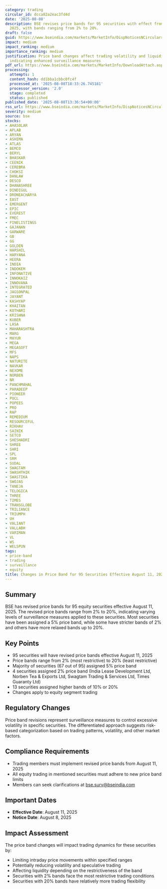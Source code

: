 ```yaml
---
category: trading
circular_id: dcca82a2eac3fd4d
date: '2025-08-08'
description: BSE revises price bands for 95 securities with effect from August 11,
  2025, with bands ranging from 2% to 20%.
draft: false
guid: https://www.bseindia.com/markets/MarketInfo/DispNoticesNCirculars.aspx?Noticeid={8A3D92D2-867E-40D6-AD8F-8935419DC85E}&noticeno=20250808-45&dt=08/08/2025&icount=45&totcount=62&flag=0
impact: medium
impact_ranking: medium
importance_ranking: medium
justification: Price band changes affect trading volatility and liquidity for 95 securities,
  indicating enhanced surveillance measures
pdf_url: https://www.bseindia.com/markets/MarketInfo/DownloadAttach.aspx?id=20250808-45&attachedId=
processing:
  attempts: 1
  content_hash: dd1bba1cbbc0fc4f
  processed_at: '2025-08-08T18:33:26.745181'
  processor_version: '2.0'
  stage: completed
  status: published
published_date: '2025-08-08T13:36:54+00:00'
rss_url: https://www.bseindia.com/markets/MarketInfo/DispNoticesNCirculars.aspx?Noticeid={8A3D92D2-867E-40D6-AD8F-8935419DC85E}&noticeno=20250808-45&dt=08/08/2025&icount=45&totcount=62&flag=0
severity: medium
source: bse
stocks:
- AHASOLAR
- APLAB
- ARYAN
- ASHIMA
- ATLAS
- BEMCO
- BERYL
- BHASKAR
- CEENIK
- CEREBRA
- CHOKSI
- DANLAW
- DESCO
- DHANASHREE
- DINDIGUL
- DRONEACHARYA
- EAST
- EMERGENT
- EPIC
- EVEREST
- FMEC
- FINELISTINGS
- GAJANAN
- GARWARE
- GB
- GG
- GOLDEN
- HARSHIL
- HARYANA
- HEERA
- INDIA
- INDOKEM
- INFONATIVE
- INNOKAIZ
- INNOVANA
- INTEGRATED
- JAGSONPAL
- JAYANT
- KASHYAP
- KHAITAN
- KOTHARI
- KRISHNA
- KUBER
- LASA
- MAHARASHTRA
- MARG
- MAYUR
- MEGA
- MEGASOFT
- MFS
- NAPS
- NATURITE
- NAVKAR
- NEXOME
- NORBEN
- NR
- PANCHMAHAL
- PARADEEP
- PIONEER
- POCL
- POPEES
- PRO
- RAP
- REMEDIUM
- RESOURCEFUL
- RIKHAV
- SAINIK
- SETCO
- SHESHADRI
- SHREE
- SHRI
- SPL
- SRM
- SUDAL
- SWAGTAM
- SWASHTHIK
- SWASTIKA
- SWOJAS
- TANEJA
- TELOGICA
- THREE
- TIMES
- TRANSGLOBE
- TRILIANCE
- TRIUMPH
- UH
- VALIANT
- VALLABH
- VARIMAN
- VL
- WS
- WELSPUN
tags:
- price-band
- trading
- surveillance
- equity
title: Changes in Price Band for 95 Securities Effective August 11, 2025
---
```


## Summary

BSE has revised price bands for 95 equity securities effective August 11, 2025. The revised price bands range from 2% to 20%, indicating varying levels of surveillance measures applied to these securities. Most securities have been assigned a 5% price band, while some have stricter bands of 2% and others have more relaxed bands up to 20%.

## Key Points

- 95 securities will have revised price bands effective August 11, 2025
- Price bands range from 2% (most restrictive) to 20% (least restrictive)
- Majority of securities (67 out of 95) assigned 5% price band
- 4 securities assigned 2% price band (India Lease Development Ltd, Norben Tea & Exports Ltd, Swagtam Trading & Services Ltd, Times Guaranty Ltd)
- 13 securities assigned higher bands of 10% or 20%
- Changes apply to equity segment trading

## Regulatory Changes

Price band revisions represent surveillance measures to control excessive volatility in specific securities. The differentiated approach suggests risk-based categorization based on trading patterns, volatility, and other market factors.

## Compliance Requirements

- Trading members must implement revised price bands from August 11, 2025
- All equity trading in mentioned securities must adhere to new price band limits
- Members can seek clarifications at bse.surv@bseindia.com

## Important Dates

- **Effective Date**: August 11, 2025
- **Notice Date**: August 8, 2025

## Impact Assessment

The price band changes will impact trading dynamics for these securities by:
- Limiting intraday price movements within specified ranges
- Potentially reducing volatility and speculative trading
- Affecting liquidity depending on the restrictiveness of the band
- Securities with 2% bands face the most restrictive trading conditions
- Securities with 20% bands have relatively more trading flexibility